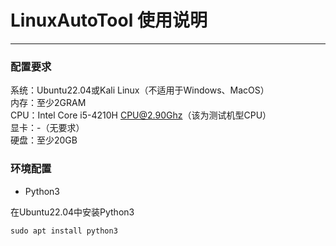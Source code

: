 # LinuxAutoTool 使用说明

---------------------------------

### 配置要求
系统：Ubuntu22.04或Kali Linux（不适用于Windows、MacOS）\
内存：至少2GRAM\
CPU：Intel Core i5-4210H CPU@2.90Ghz（该为测试机型CPU）\
显卡：-（无要求）\
硬盘：至少20GB

### 环境配置
- Python3

在Ubuntu22.04中安装Python3
```
sudo apt install python3
```
